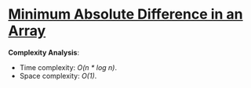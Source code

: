 # [Minimum Absolute Difference in an Array](https://www.hackerrank.com/challenges/minimum-absolute-difference-in-an-array)

__Complexity Analysis__:
* Time complexity: _O(n * log n)_.
* Space complexity: _O(1)_.

